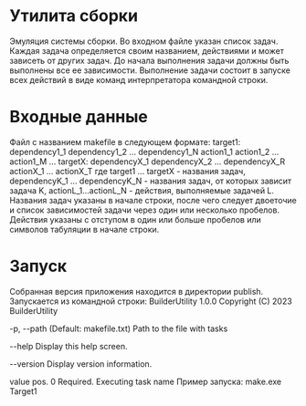 # Утилита сборки

Эмуляция системы сборки. Во входном файле указан список задач. Каждая задача определяется своим названием,
действиями и может зависеть от других задач. До начала выполнения задачи должны быть выполнены все ее зависимости.
Выполнение задачи состоит в запуске всех действий в виде команд интерпретатора командной строки.

# Входные данные
Файл с названием makefile в следующем формате:
target1: dependency1_1 dependency1_2 ... dependency1_N
 action1_1
 action1_2
 ...
 action1_M
...
targetX: dependencyX_1 dependencyX_2 ... dependencyX_R
 actionX_1
 ...
 actionX_T
где target1 ... targetX - названия задач, dependencyK_1 ... dependencyK_N - названия задач, от которых зависит задача K,
actionL_1...actionL_N - действия, выполняемые задачей L.
Названия задач указаны в начале строки, после чего следует двоеточие и список зависимостей задачи через один или несколько
пробелов. Действия указаны с отступом в один или больше пробелов или символов табуляции в начале строки.

# Запуск
Собранная версия приложения находится в директории publish.
Запускается из командной строки:
BuilderUtility 1.0.0
Copyright (C) 2023 BuilderUtility

  -p, --path      (Default: makefile.txt) Path to the file with tasks

  --help          Display this help screen.

  --version       Display version information.

  value pos. 0    Required. Executing task name
  Пример запуска: make.exe Target1

